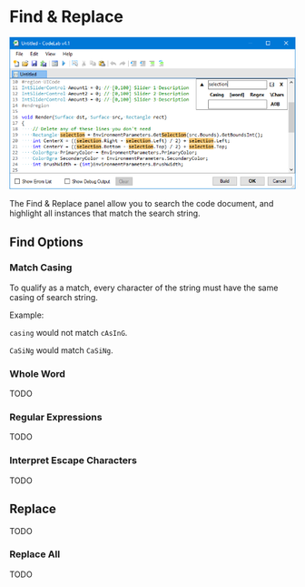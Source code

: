 # Find & Replace

![Find & Replace](img/findAndReplace.png)

The Find & Replace panel allow you to search the code document, and highlight all instances that match the search string.

## Find Options

### Match Casing

To qualify as a match, every character of the string must have the same casing of search string.

Example:

`casing` would not match `cAsInG`.

`CaSiNg` would match `CaSiNg`.

### Whole Word

TODO

### Regular Expressions

TODO

### Interpret Escape Characters

TODO

## Replace

TODO

### Replace All

TODO
